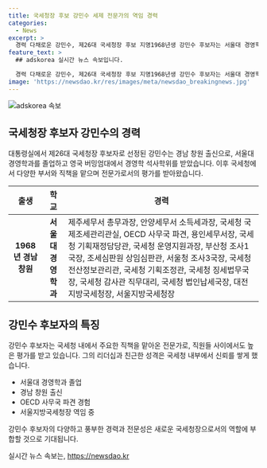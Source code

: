 ```yaml
---
title: 국세청장 후보 강민수 세제 전문가의 역임 경력
categories:
  - News
excerpt: >
  경력 다채로운 강민수, 제26대 국세청장 후보 지명1968년생 강민수 후보자는 서울대 경영학과 출신으로, 국세청 본청에서 다양한 경험을 쌓았다. 지방국세청장으로 일한 경력도 가지고 있으며, 직원들 사이에서 신망을 받는다.
feature_text: >
  ## adskorea 실시간 뉴스 속보입니다.

  경력 다채로운 강민수, 제26대 국세청장 후보 지명1968년생 강민수 후보자는 서울대 경영학과 출신으로, 국세청 본청에서 다양한 경험을 쌓았다. 지방국세청장으로 일한 경력도 가지고 있으며, 직원들 사이에서 신망을 받는다.
image: 'https://newsdao.kr/res/images/meta/newsdao_breakingnews.jpg'
---
```


<p><img src="https://newsdao.kr/res/images/meta/newsdao_breakingnews.jpg" alt="adskorea 속보" /></p>

<h2 data-ke-size="size26">국세청장 후보자 강민수의 경력</h2>

<p data-ke-size="size16">대통령실에서 제26대 국세청장 후보자로 선정된 강민수는 경남 창원 출신으로, 서울대 경영학과를 졸업하고 영국 버밍엄대에서 경영학 석사학위를 받았습니다. 이후 국세청에서 다양한 부서와 직책을 맡으며 전문가로서의 평가를 받아왔습니다.</p>

<table>
<thead>
<tr>
<th>출생</th>
<th>학교</th>
<th>경력</th>
</tr>
</thead>
<tbody>
<tr>
<td style="text-align: center; height: 17px;"><b>1968년 경남 창원</b></td>
<td style="text-align: center; height: 17px;"><b>서울대 경영학과</b></td>
<td>제주세무서 총무과장, 안양세무서 소득세과장, 국세청 국제조세관리관실, OECD 사무국 파견, 용인세무서장, 국세청 기획재정담당관, 국세청 운영지원과장, 부산청 조사1국장, 조세심판원 상임심판관, 서울청 조사3국장, 국세청 전산정보관리관, 국세청 기획조정관, 국세청 징세법무국장, 국세청 감사관 직무대리, 국세청 법인납세국장, 대전지방국세청장, 서울지방국세청장</td>
</tr>
</tbody>
</table>

<h2 data-ke-size="size26">강민수 후보자의 특징</h2>

<p data-ke-size="size16">강민수 후보자는 국세청 내에서 주요한 직책을 맡아온 전문가로, 직원들 사이에서도 높은 평가를 받고 있습니다. 그의 리더십과 친근한 성격은 국세청 내부에서 신뢰를 쌓게 했습니다.</p>

<ul>
<li>서울대 경영학과 졸업</li>
<li>경남 창원 출신</li>
<li>OECD 사무국 파견 경험</li>
<li>서울지방국세청장 역임 중</li>
</ul>

<p data-ke-size="size16">강민수 후보자의 다양하고 풍부한 경력과 전문성은 새로운 국세청장으로서의 역할에 부합할 것으로 기대됩니다.</p>
실시간 뉴스 속보는, <a href="https://newsdao.kr" rel="dofollow">https://newsdao.kr</a>


